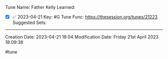 Tune Name: Father Kelly
Learned: 
- [x]  ✅ 2023-04-21
Key: #G
Tune Func: https://thesession.org/tunes/21223
Suggested Sets:

---
Creation Date: 2023-04-21 18:04
Modification Date: Friday 21st April 2023 18:09:38




#tune
